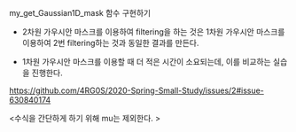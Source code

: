 my_get_Gaussian1D_mask 함수 구현하기

- 2차원 가우시안 마스크를 이용하여 filtering을 하는 것은 1차원 가우시안 마스크를 이용하여 2번 filtering하는 것과 동일한 결과를 만든다.

- 1차원 가우시안 마스크를 이용할 때 더 적은 시간이 소요되는데, 이를 비교하는 실습을 진행한다.

https://github.com/4RG0S/2020-Spring-Small-Study/issues/2#issue-630840174

<수식을 간단하게 하기 위해 mu는 제외한다. >
